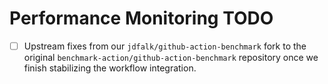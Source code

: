 <!-- file: docs/workflows/performance-monitoring-todo.md -->
<!-- version: 1.0.0 -->
<!-- guid: performance-monitoring-todo-2025-10-automation -->

# Performance Monitoring TODO

- [ ] Upstream fixes from our `jdfalk/github-action-benchmark` fork to the original
      `benchmark-action/github-action-benchmark` repository once we finish stabilizing the workflow
      integration.
